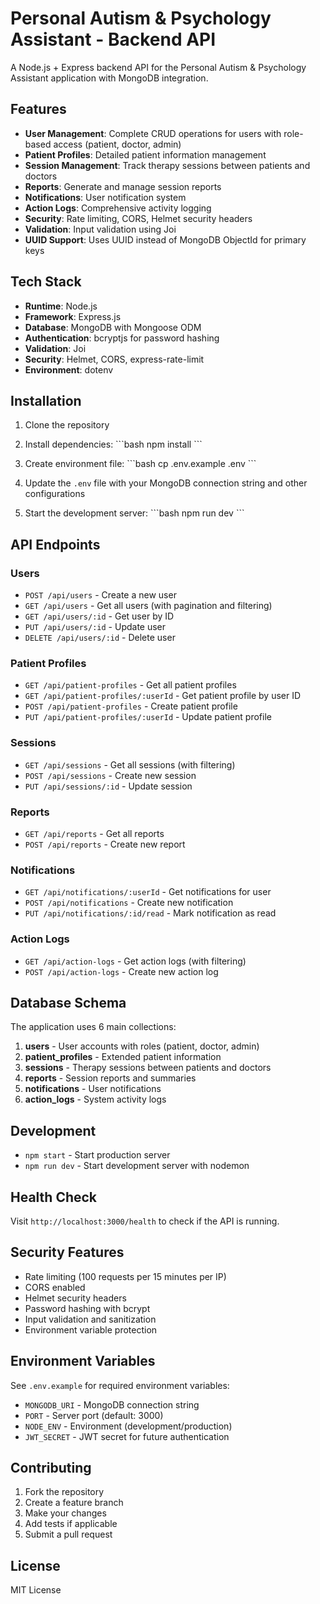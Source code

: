 # Personal Autism & Psychology Assistant - Backend API

A Node.js + Express backend API for the Personal Autism & Psychology Assistant application with MongoDB integration.

## Features

- **User Management**: Complete CRUD operations for users with role-based access (patient, doctor, admin)
- **Patient Profiles**: Detailed patient information management
- **Session Management**: Track therapy sessions between patients and doctors
- **Reports**: Generate and manage session reports
- **Notifications**: User notification system
- **Action Logs**: Comprehensive activity logging
- **Security**: Rate limiting, CORS, Helmet security headers
- **Validation**: Input validation using Joi
- **UUID Support**: Uses UUID instead of MongoDB ObjectId for primary keys

## Tech Stack

- **Runtime**: Node.js
- **Framework**: Express.js
- **Database**: MongoDB with Mongoose ODM
- **Authentication**: bcryptjs for password hashing
- **Validation**: Joi
- **Security**: Helmet, CORS, express-rate-limit
- **Environment**: dotenv

## Installation

1. Clone the repository
2. Install dependencies:
   \`\`\`bash
   npm install
   \`\`\`

3. Create environment file:
   \`\`\`bash
   cp .env.example .env
   \`\`\`

4. Update the `.env` file with your MongoDB connection string and other configurations

5. Start the development server:
   \`\`\`bash
   npm run dev
   \`\`\`

## API Endpoints

### Users
- `POST /api/users` - Create a new user
- `GET /api/users` - Get all users (with pagination and filtering)
- `GET /api/users/:id` - Get user by ID
- `PUT /api/users/:id` - Update user
- `DELETE /api/users/:id` - Delete user

### Patient Profiles
- `GET /api/patient-profiles` - Get all patient profiles
- `GET /api/patient-profiles/:userId` - Get patient profile by user ID
- `POST /api/patient-profiles` - Create patient profile
- `PUT /api/patient-profiles/:userId` - Update patient profile

### Sessions
- `GET /api/sessions` - Get all sessions (with filtering)
- `POST /api/sessions` - Create new session
- `PUT /api/sessions/:id` - Update session

### Reports
- `GET /api/reports` - Get all reports
- `POST /api/reports` - Create new report

### Notifications
- `GET /api/notifications/:userId` - Get notifications for user
- `POST /api/notifications` - Create new notification
- `PUT /api/notifications/:id/read` - Mark notification as read

### Action Logs
- `GET /api/action-logs` - Get action logs (with filtering)
- `POST /api/action-logs` - Create new action log

## Database Schema

The application uses 6 main collections:

1. **users** - User accounts with roles (patient, doctor, admin)
2. **patient_profiles** - Extended patient information
3. **sessions** - Therapy sessions between patients and doctors
4. **reports** - Session reports and summaries
5. **notifications** - User notifications
6. **action_logs** - System activity logs

## Development

- `npm start` - Start production server
- `npm run dev` - Start development server with nodemon

## Health Check

Visit `http://localhost:3000/health` to check if the API is running.

## Security Features

- Rate limiting (100 requests per 15 minutes per IP)
- CORS enabled
- Helmet security headers
- Password hashing with bcrypt
- Input validation and sanitization
- Environment variable protection

## Environment Variables

See `.env.example` for required environment variables:

- `MONGODB_URI` - MongoDB connection string
- `PORT` - Server port (default: 3000)
- `NODE_ENV` - Environment (development/production)
- `JWT_SECRET` - JWT secret for future authentication

## Contributing

1. Fork the repository
2. Create a feature branch
3. Make your changes
4. Add tests if applicable
5. Submit a pull request

## License

MIT License

